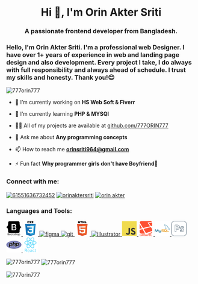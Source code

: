 <h1 align="center">Hi 👋, I'm Orin Akter Sriti</h1>
<h3 align="center">A passionate frontend developer from Bangladesh.</h3>
<h3> Hello, I'm Orin Akter Sriti. I'm a professional web Designer. I have over 1+ years of experience in web and landing page design and also development. Every project I take, I do always with full responsibility and always ahead of schedule. I trust my skills and honesty. Thank you!😊 </h3>
<p align="left"> <img src="https://komarev.com/ghpvc/?username=777orin777&label=Profile%20views&color=0e75b6&style=flat" alt="777orin777" /> </p>

- 🔭 I’m currently working on **HS Web Soft & Fiverr**

- 🌱 I’m currently learning **PHP & MYSQl**

- 👨‍💻 All of my projects are available at [github.com/777ORIN777](github.com/777ORIN777)

- 💬 Ask me about **Any programming concepts**

- 📫 How to reach me **orinsriti964@gmail.com**

- ⚡ Fun fact **Why programmer girls don't have Boyfriend🤔**

<h3 align="left">Connect with me:</h3>
<p align="left">
<a href="https://fb.com/61551636732452" target="blank"><img align="center" src="https://raw.githubusercontent.com/rahuldkjain/github-profile-readme-generator/master/src/images/icons/Social/facebook.svg" alt="61551636732452" height="30" width="40" /></a>
<a href="https://instagram.com/orinaktersriti" target="blank"><img align="center" src="https://raw.githubusercontent.com/rahuldkjain/github-profile-readme-generator/master/src/images/icons/Social/instagram.svg" alt="orinaktersriti" height="30" width="40" /></a>
<a href="https://www.youtube.com/c/orin akter" target="blank"><img align="center" src="https://raw.githubusercontent.com/rahuldkjain/github-profile-readme-generator/master/src/images/icons/Social/youtube.svg" alt="orin akter" height="30" width="40" /></a>
</p>

<h3 align="left">Languages and Tools:</h3>
<p align="left"> <a href="https://getbootstrap.com" target="_blank" rel="noreferrer"> <img src="https://raw.githubusercontent.com/devicons/devicon/master/icons/bootstrap/bootstrap-plain-wordmark.svg" alt="bootstrap" width="40" height="40"/> </a> <a href="https://www.w3schools.com/css/" target="_blank" rel="noreferrer"> <img src="https://raw.githubusercontent.com/devicons/devicon/master/icons/css3/css3-original-wordmark.svg" alt="css3" width="40" height="40"/> </a> <a href="https://www.figma.com/" target="_blank" rel="noreferrer"> <img src="https://www.vectorlogo.zone/logos/figma/figma-icon.svg" alt="figma" width="40" height="40"/> </a> <a href="https://git-scm.com/" target="_blank" rel="noreferrer"> <img src="https://www.vectorlogo.zone/logos/git-scm/git-scm-icon.svg" alt="git" width="40" height="40"/> </a> <a href="https://www.w3.org/html/" target="_blank" rel="noreferrer"> <img src="https://raw.githubusercontent.com/devicons/devicon/master/icons/html5/html5-original-wordmark.svg" alt="html5" width="40" height="40"/> </a> <a href="https://www.adobe.com/in/products/illustrator.html" target="_blank" rel="noreferrer"> <img src="https://www.vectorlogo.zone/logos/adobe_illustrator/adobe_illustrator-icon.svg" alt="illustrator" width="40" height="40"/> </a> <a href="https://developer.mozilla.org/en-US/docs/Web/JavaScript" target="_blank" rel="noreferrer"> <img src="https://raw.githubusercontent.com/devicons/devicon/master/icons/javascript/javascript-original.svg" alt="javascript" width="40" height="40"/> </a> <a href="https://laravel.com/" target="_blank" rel="noreferrer"> <img src="https://raw.githubusercontent.com/devicons/devicon/master/icons/laravel/laravel-plain-wordmark.svg" alt="laravel" width="40" height="40"/> </a> <a href="https://www.mysql.com/" target="_blank" rel="noreferrer"> <img src="https://raw.githubusercontent.com/devicons/devicon/master/icons/mysql/mysql-original-wordmark.svg" alt="mysql" width="40" height="40"/> </a> <a href="https://www.photoshop.com/en" target="_blank" rel="noreferrer"> <img src="https://raw.githubusercontent.com/devicons/devicon/master/icons/photoshop/photoshop-line.svg" alt="photoshop" width="40" height="40"/> </a> <a href="https://www.php.net" target="_blank" rel="noreferrer"> <img src="https://raw.githubusercontent.com/devicons/devicon/master/icons/php/php-original.svg" alt="php" width="40" height="40"/> </a> <a href="https://reactjs.org/" target="_blank" rel="noreferrer"> <img src="https://raw.githubusercontent.com/devicons/devicon/master/icons/react/react-original-wordmark.svg" alt="react" width="40" height="40"/> </a> </p>

<p><img align="left" src="https://github-readme-stats.vercel.app/api/top-langs?username=777orin777&show_icons=true&locale=en&layout=compact" alt="777orin777" /></p>

<p>&nbsp;<img align="center" src="https://github-readme-stats.vercel.app/api?username=777orin777&show_icons=true&locale=en" alt="777orin777" /></p>

<p><img align="center" src="https://github-readme-streak-stats.herokuapp.com/?user=777orin777&" alt="777orin777" /></p>
